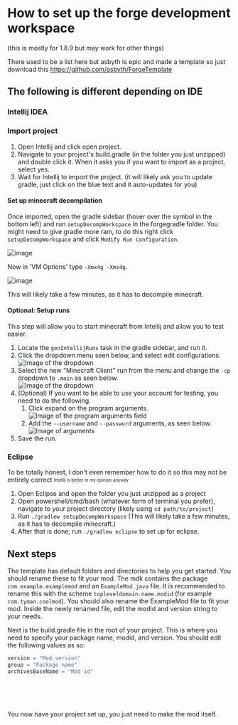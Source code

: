 # How to set up the forge development workspace
(this is mostly for 1.8.9 but may work for other things)

There used to be a list here but asbyth is epic and made a template so just download this https://github.com/asbyth/ForgeTemplate

## The following is different depending on IDE

### Intellij IDEA

### Import project
1. Open Intellij and click open project.
2. Navigate to your project's build.gradle (in the folder you just unzipped) and double click it. When it asks you if you want to import as a project, select yes.
3. Wait for Intellij to import the project. (it will likely ask you to update gradle, just click on the blue text and it auto-updates for you)

#### Set up minecraft decompilation
Once imported, open the gradle sidebar (hover over the symbol in the bottom left) and run `setupDecompWorkspace` in the forgegradle folder.
You might need to give gradle more ram, to do this right click `setupDecompWorkspace` and click `Modify Run Configuration`.

![image](https://user-images.githubusercontent.com/67508414/118032750-4e814f00-b368-11eb-8992-744bdaf22787.png)

Now in 'VM Options' type `-Xmx4g -Xms4g`.

![image](https://user-images.githubusercontent.com/67508414/118032901-753f8580-b368-11eb-8e37-9ffd4dce4be4.png)

This will likely take a few minutes, as it has to decompile minecraft.

#### Optional: Setup runs
This step will allow you to start minecraft from Intellij and allow you to test easier.
1. Locate the `genIntellijRuns` task in the gradle sidebar, and run it.
2. Click the dropdown menu seen below, and select edit configurations.<br>
![Image of the dropdown](https://media.discordapp.net/attachments/792642646907945000/797142149099552778/unknown.png)
3. Select the new "Minecraft Client" run from the menu and change the `-cp` dropdown to `.main` as seen below.<br>
![Image of the dropdown](https://media.discordapp.net/attachments/792642646907945000/797142288056451082/unknown.png)
4. (Optional) If you want to be able to use your account for testing, you need to do the following.
    1. Click expand on the program arguments.<br>
    ![Image of the program arguments field](https://media.discordapp.net/attachments/792642646907945000/797142652394274866/unknown.png)
    2. Add the `--username` and `--password` arguments, as seen below.<br>
    ![Image of arguments](https://media.discordapp.net/attachments/792642646907945000/797142663080968222/unknown.png)
5. Save the run.

### Eclipse
To be totally honest, I don't even remember how to do it so this may not be entirely correct <sub><sup>Intellij is better in my opinion anyway<sup><sub>
1. Open Eclipse and open the folder you just unzipped as a project
2. Open powershell/cmd/bash (whatever form of terminal you prefer), navigate to your project directory (likely using `cd path/to/project`)
3. Run `./gradlew setupDecompWorkspace` (This will likely take a few minutes, as it has to decompile minecraft.)
4. After that is done, run `./gradlew eclipse` to set up for eclipse.

## Next steps

The template has default folders and directories to help you get started. You should rename these to fit your mod. The mdk contains the package `com.example.examplemod` and an `ExampleMod.java` file. It is recommended to rename this with the scheme `topleveldomain.name.modid` (for example `com.tyman.coolmod`). You should also rename the ExampleMod file to fit your mod. Inside the newly renamed file, edit the modid and version string to your needs.

Next is the build.gradle file in the root of your project. This is where you need to specify your package name, modid, and version. You should edit the following values as so: 
```groovy
version = "Mod version"
group = "Package name" 
archivesBaseName = "Mod id"
```

<br><br><br>

You now have your project set up, you just need to make the mod itself.
